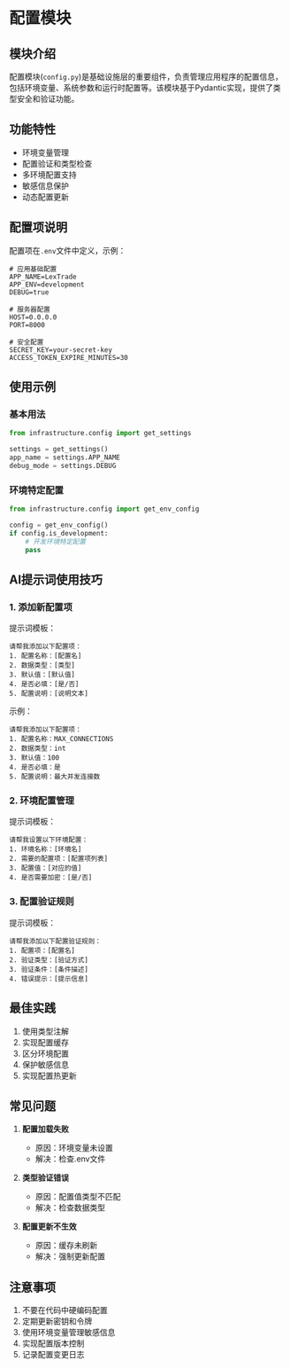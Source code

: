 # 配置模块

## 模块介绍

配置模块(`config.py`)是基础设施层的重要组件，负责管理应用程序的配置信息，包括环境变量、系统参数和运行时配置等。该模块基于Pydantic实现，提供了类型安全和验证功能。

## 功能特性

- 环境变量管理
- 配置验证和类型检查
- 多环境配置支持
- 敏感信息保护
- 动态配置更新

## 配置项说明

配置项在`.env`文件中定义，示例：

```env
# 应用基础配置
APP_NAME=LexTrade
APP_ENV=development
DEBUG=true

# 服务器配置
HOST=0.0.0.0
PORT=8000

# 安全配置
SECRET_KEY=your-secret-key
ACCESS_TOKEN_EXPIRE_MINUTES=30
```

## 使用示例

### 基本用法

```python
from infrastructure.config import get_settings

settings = get_settings()
app_name = settings.APP_NAME
debug_mode = settings.DEBUG
```

### 环境特定配置

```python
from infrastructure.config import get_env_config

config = get_env_config()
if config.is_development:
    # 开发环境特定配置
    pass
```

## AI提示词使用技巧

### 1. 添加新配置项

提示词模板：
```
请帮我添加以下配置项：
1. 配置名称：[配置名]
2. 数据类型：[类型]
3. 默认值：[默认值]
4. 是否必填：[是/否]
5. 配置说明：[说明文本]
```

示例：
```
请帮我添加以下配置项：
1. 配置名称：MAX_CONNECTIONS
2. 数据类型：int
3. 默认值：100
4. 是否必填：是
5. 配置说明：最大并发连接数
```

### 2. 环境配置管理

提示词模板：
```
请帮我设置以下环境配置：
1. 环境名称：[环境名]
2. 需要的配置项：[配置项列表]
3. 配置值：[对应的值]
4. 是否需要加密：[是/否]
```

### 3. 配置验证规则

提示词模板：
```
请帮我添加以下配置验证规则：
1. 配置项：[配置名]
2. 验证类型：[验证方式]
3. 验证条件：[条件描述]
4. 错误提示：[提示信息]
```

## 最佳实践

1. 使用类型注解
2. 实现配置缓存
3. 区分环境配置
4. 保护敏感信息
5. 实现配置热更新

## 常见问题

1. **配置加载失败**
   - 原因：环境变量未设置
   - 解决：检查.env文件

2. **类型验证错误**
   - 原因：配置值类型不匹配
   - 解决：检查数据类型

3. **配置更新不生效**
   - 原因：缓存未刷新
   - 解决：强制更新配置

## 注意事项

1. 不要在代码中硬编码配置
2. 定期更新密钥和令牌
3. 使用环境变量管理敏感信息
4. 实现配置版本控制
5. 记录配置变更日志